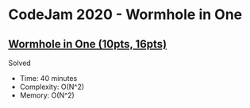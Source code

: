 # CodeJam 2020 - Wormhole in One

## [Wormhole in One (10pts, 16pts)](https://codingcompetitions.withgoogle.com/codejam/round/000000000019ffb9/00000000003386d0)

Solved

* Time: 40 minutes
* Complexity: O(N^2)
* Memory: O(N^2)
